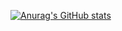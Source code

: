[![Anurag's GitHub stats](https://github-readme-stats.vercel.app/api?username=landonpipkin97&hide=stars)](https://github.com/anuraghazra/github-readme-stats)
